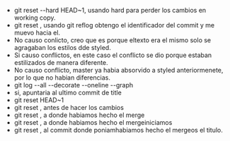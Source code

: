 - git reset --hard HEAD~1, usando hard para perder los cambios en working copy.
- git reset <IDENTIFICADOR>, usando git reflog obtengo el identificador del commit y me muevo hacia el.
- No causo conlicto, creo que es porque eltexto era el mismo solo se agragaban los estilos dde styled.
- Si causo conflictos, en este caso el conflicto se dio porque estaban estilizados de manera diferente.
- No causo conflicto, master ya habia absorvido a styled anteriormenete, por lo que no habian diferencias.
- git log --all --decorate --oneline --graph
- si, apuntaria al ultimo commit de title
- git reset HEAD~1
- git reset <identificador>, antes de hacer los cambios
- git reset <identificador>, a donde habiamos hecho el merge
- git reset <identificador>, a donde habiamos hecho el mergeiniciamos
- git reset <identificador>, al commit  donde poniamhabiamos hecho el mergeos el titulo.  
 
